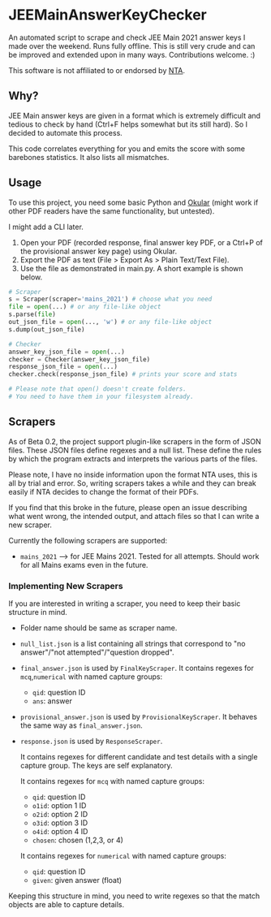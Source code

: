 # JEEMainAnswerKeyChecker

An automated script to scrape and check JEE Main 2021 answer keys I made over the weekend. Runs fully offline.
This is still very crude and can be improved and extended upon in many ways. Contributions welcome. :)

This software is not affiliated to or endorsed by [NTA](https://www.nta.ac.in).

## Why?

JEE Main answer keys are given in a format which is extremely difficult and tedious to check by hand (Ctrl+F helps somewhat but its still hard). So I decided to automate this process.

This code correlates everything for you and emits the score with some barebones statistics. It also lists all mismatches.
## Usage

To use this project, you need some basic Python and [Okular](https://okular.kde.org/) (might work if other PDF readers have the same functionality, but untested).

I might add a CLI later.

1. Open your PDF (recorded response, final answer key PDF, or a Ctrl+P of the provisional answer key page) using Okular.
2. Export the PDF as text (File > Export As > Plain Text/Text File).
3. Use the file as demonstrated in main.py. A short example is shown below.

```python
# Scraper
s = Scraper(scraper='mains_2021') # choose what you need
file = open(...) # or any file-like object
s.parse(file)
out_json_file = open(..., 'w') # or any file-like object
s.dump(out_json_file)

# Checker
answer_key_json_file = open(...)
checker = Checker(answer_key_json_file)
response_json_file = open(...)
checker.check(response_json_file) # prints your score and stats

# Please note that open() doesn't create folders.
# You need to have them in your filesystem already.
```

## Scrapers

As of Beta 0.2, the project support plugin-like scrapers in the form of JSON files.
These JSON files define regexes and a null list.
These define the rules by which the program extracts and interprets the various parts of the files.

Please note, I have no inside information upon the format NTA uses, this is all by trial and error.
So, writing scrapers takes a while and they can break easily if NTA decides to change the format of their PDFs.

If you find that this broke in the future, please open an issue describing what went wrong, the intended output, and attach files so that I can write a new scraper.

Currently the following scrapers are supported:
- `mains_2021` --> for JEE Mains 2021. Tested for all attempts. Should work for all Mains exams even in the future.

### Implementing New Scrapers

If you are interested in writing a scraper, you need to keep their basic structure in mind.

- Folder name should be same as scraper name.
- `null_list.json` is a list containing all strings that correspond to "no answer"/"not attempted"/"question dropped".
- `final_answer.json` is used by `FinalKeyScraper`. It contains regexes for `mcq`,`numerical` with named capture groups:
    - `qid`: question ID
    - `ans`: answer
- `provisional_answer.json` is used by `ProvisionalKeyScraper`. It behaves the same way as `final_answer.json`.
- `response.json` is used by `ResponseScraper`.

    It contains regexes for different candidate and test details with a single capture group.
    The keys are self explanatory.

    It contains regexes for `mcq` with named capture groups:
    - `qid`: question ID
    - `o1id`: option 1 ID
    - `o2id`: option 2 ID
    - `o3id`: option 3 ID
    - `o4id`: option 4 ID
    - `chosen`: chosen (1,2,3, or 4)

    It contains regexes for `numerical` with named capture groups:
    - `qid`: question ID
    - `given`: given answer (float)

Keeping this structure in mind, you need to write regexes so that the match objects are able to capture details.
